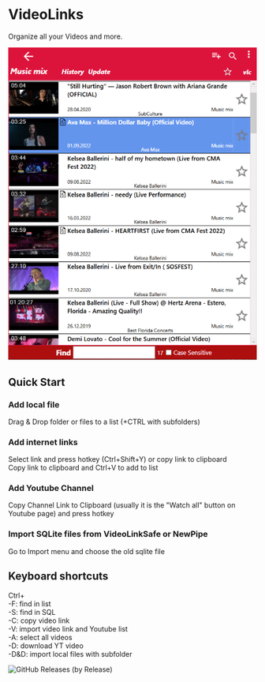 # VideoLinks
Organize all your Videos and more.


 ![UI](1.png) 
 
 ## Quick Start
 ### Add local file
 Drag & Drop folder or files to a list (+CTRL with subfolders)
 
 ### Add internet links
 Select link and press hotkey (Ctrl+Shift+Y) or copy link to clipboard  
 Copy link to clipboard and Ctrl+V to add to list
 
 ### Add Youtube Channel
 Copy Channel Link to Clipboard (usually it is the "Watch all" button on Youtube page) and press hotkey
 
 ### Import SQLite files from VideoLinkSafe or NewPipe
 Go to Import menu and choose the old sqlite file
 
 ## Keyboard shortcuts
 Ctrl+    
 -F: find in list    
 -S: find in SQL  
 -C: copy video link  
 -V: import video link and Youtube list  
 -A: select all videos  
 -D: download YT video  
 -D&D: import local files with subfolder  
 
 ![GitHub Releases (by Release)](https://img.shields.io/github/downloads/Isayso/VideoLinks/total)

